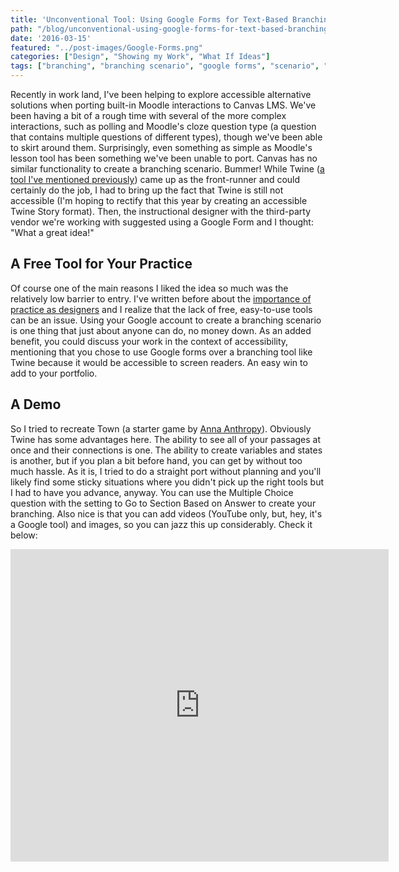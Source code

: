```yaml
---
title: 'Unconventional Tool: Using Google Forms for Text-Based Branching Scenarios'
path: "/blog/unconventional-using-google-forms-for-text-based-branching"
date: '2016-03-15'
featured: "../post-images/Google-Forms.png"
categories: ["Design", "Showing my Work", "What If Ideas"]
tags: ["branching", "branching scenario", "google forms", "scenario", "tools"]
---
```


Recently in work land, I've been helping to explore accessible alternative solutions when porting built-in Moodle interactions to Canvas LMS. We've been having a bit of a rough time with several of the more complex interactions, such as polling and Moodle's cloze question type (a question that contains multiple questions of different types), though we've been able to skirt around them. Surprisingly, even something as simple as Moodle's lesson tool has been something we've been unable to port. Canvas has no similar functionality to create a branching scenario. Bummer! While Twine ([a tool I've mentioned previously](/blog/my-first-twine-story/)) came up as the front-runner and could certainly do the job, I had to bring up the fact that Twine is still not accessible (I'm hoping to rectify that this year by creating an accessible Twine Story format). Then, the instructional designer with the third-party vendor we're working with suggested using a Google Form and I thought: "What a great idea!"

## A Free Tool for Your Practice

Of course one of the main reasons I liked the idea so much was the relatively low barrier to entry. I've written before about the [importance of practice as designers](/blog/less-talk-more-practice-instructional-design-communities-of-practice/) and I realize that the lack of free, easy-to-use tools can be an issue. Using your Google account to create a branching scenario is one thing that just about anyone can do, no money down. As an added benefit, you could discuss your work in the context of accessibility, mentioning that you chose to use Google forms over a branching tool like Twine because it would be accessible to screen readers. An easy win to add to your portfolio.

## A Demo

So I tried to recreate Town (a starter game by [Anna Anthropy](http://www.auntiepixelante.com/twine/)). Obviously Twine has some advantages here. The ability to see all of your passages at once and their connections is one. The ability to create variables and states is another, but if you plan a bit before hand, you can get by without too much hassle. As it is, I tried to do a straight port without planning and you'll likely find some sticky situations where you didn't pick up the right tools but I had to have you advance, anyway. You can use the Multiple Choice question with the setting to Go to Section Based on Answer to create your branching. Also nice is that you can add videos (YouTube only, but, hey, it's a Google tool) and images, so you can jazz this up considerably. Check it below:

<iframe src="https://docs.google.com/forms/d/18LbbmITCM4B2F7aj2TWmo2glAR0hi2-S6h2-ncbSQC0/viewform?embedded=true" width="605" height="500" frameborder="0" marginwidth="0" marginheight="0">Loading...</iframe>
